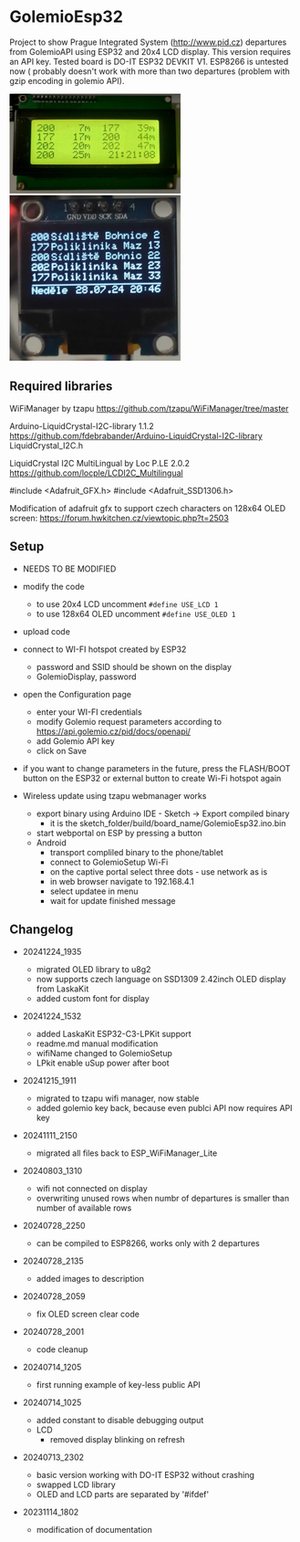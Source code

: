 # GolemioEsp32 #

Project to show Prague Integrated System (http://www.pid.cz) departures from GolemioAPI using ESP32 and 20x4 LCD display. This version requires an API key.
Tested board is DO-IT ESP32 DEVKIT V1.
ESP8266 is untested now ( probably doesn't work with more than two departures (problem with gzip encoding in golemio API).

[<img src="images/lcd20x4.jpg?raw=true" width="300px"/>](images/lcd20x4.jpg?raw=true "20x4 LCD screen")
[<img src="images/oled128x64.jpg" width="300px"/>](images/oled128x64.jpg?raw=true "128x64 OLED screen")
## Required libraries ##

WiFiManager by tzapu
https://github.com/tzapu/WiFiManager/tree/master

Arduino-LiquidCrystal-I2C-library 1.1.2
https://github.com/fdebrabander/Arduino-LiquidCrystal-I2C-library
LiquidCrystal_I2C.h



LiquidCrystal I2C MultiLingual by Loc P.LE 2.0.2
https://github.com/locple/LCDI2C_Multilingual


#include <Adafruit_GFX.h>
#include <Adafruit_SSD1306.h>

Modification of adafruit gfx to support czech characters on 128x64 OLED screen:
https://forum.hwkitchen.cz/viewtopic.php?t=2503




## Setup ##
- NEEDS TO BE MODIFIED
- modify the code
    - to use 20x4 LCD uncomment ```#define USE_LCD 1```
    - to use 128x64 OLED uncomment ```#define USE_OLED 1```

- upload code

- connect to WI-FI hotspot created by ESP32 
    - password and SSID should be shown on the display
    - GolemioDisplay, password
- open the Configuration page
    - enter your WI-FI credentials
    - modify Golemio request parameters according to https://api.golemio.cz/pid/docs/openapi/
    - add Golemio API key
    - click on Save
- if you want to change parameters in the future, press the FLASH/BOOT button on the ESP32 or external button to create Wi-Fi hotspot again

- Wireless update using tzapu webmanager works
    - export binary using Arduino IDE - Sketch -> Export compiled binary
        - it is the sketch_folder/build/board_name/GolemioEsp32.ino.bin
    - start webportal on ESP by pressing a button
    - Android
        - transport compliled binary to the phone/tablet
        - connect to GolemioSetup Wi-Fi
        - on the captive portal select three dots - use network as is
        - in web browser navigate to 192.168.4.1
        - select updatee in menu
        - wait for update finished message



## Changelog ##
- 20241224_1935
    - migrated OLED library to u8g2
    - now supports czech language on SSD1309 2.42inch OLED display from LaskaKit 
    - added custom font for display
- 20241224_1532
    - added LaskaKit ESP32-C3-LPKit support
    - readme.md manual modification
    - wifiName changed to GolemioSetup
    - LPkit enable uSup power after boot

- 20241215_1911
    - migrated to tzapu wifi manager, now stable
    - added golemio key back, because even publci API now requires API key
- 20241111_2150
    - migrated all files back to ESP_WiFiManager_Lite
- 20240803_1310
    - wifi not connected on display
    - overwriting unused rows when numbr of departures is smaller than number of available rows
- 20240728_2250
    - can be compiled to ESP8266, works only with 2 departures
- 20240728_2135
    - added images to description
- 20240728_2059
    - fix OLED screen clear code
- 20240728_2001
    - code cleanup
- 20240714_1205 
    - first running example of key-less public API
- 20240714_1025
    - added constant to disable debugging output
    - LCD
        - removed display blinking on refresh
- 20240713_2302
    - basic version working with DO-IT ESP32 without crashing
    - swapped LCD library
    - OLED and LCD parts are separated by '#ifdef'
- 20231114_1802
    - modification of documentation
  

